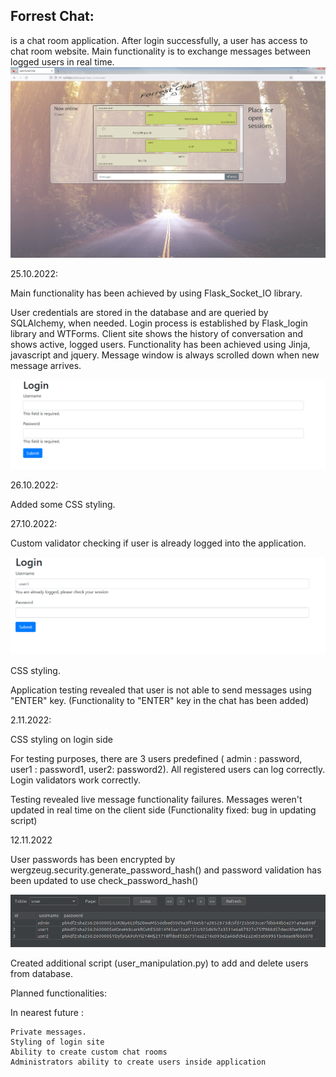 <h2>Forrest Chat:</h2> is a chat room application. 
After login successfully, a user has access to chat room website. 
Main functionality is to exchange messages between logged users in real time.


<img src="screenshots\main_site_design.png" width="600" alt="login validators">


25.10.2022:

Main functionality has been achieved by using Flask_Socket_IO library.

User credentials are stored in the database and are queried by SQLAlchemy, when needed.
Login process is established by Flask_login library and WTForms.
Client site shows the history of conversation and shows active, logged users. 
Functionality has been achieved using Jinja, javascript and jquery.
Message window is always scrolled down when new message arrives.


<img src="screenshots\validators_1.png" width="600" alt="login validators">
 


26.10.2022:

Added some CSS styling.

27.10.2022:

Custom validator checking if user is already logged into the application.


<img src="screenshots\validators_2.png" width="600" alt="login validators">

CSS styling.

Application testing revealed that user is not able to send messages using "ENTER" key.
(Functionality to "ENTER" key in the chat has been added)

2.11.2022:

CSS styling on login side

For testing purposes, there are 3 users predefined ( admin : password, user1 : password1, user2: password2).
All registered users can log correctly.
Login validators work correctly.

Testing revealed live message functionality failures. Messages weren't updated in real time on the client side
(Functionality fixed: bug in updating script)

12.11.2022

User passwords has been encrypted by wergzeug.security.generate_password_hash() and password validation has been updated to use check_password_hash()

<img src="screenshots\database_1.png" width="600" alt="login validators">

Created additional script (user_manipulation.py) to add and delete users from database.


Planned functionalities:

In nearest future :

	Private messages.
	Styling of login site
	Ability to create custom chat rooms
	Administrators ability to create users inside application
  
 
